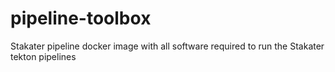 # pipeline-toolbox

Stakater pipeline docker image with all software required to run the Stakater tekton pipelines